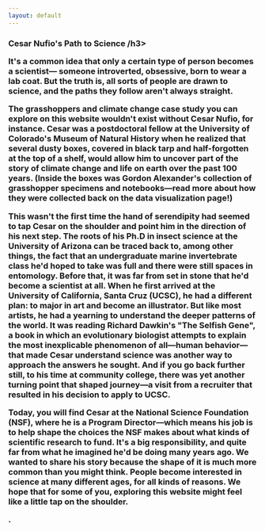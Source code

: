 ```yaml
---
layout: default
---
```


<section>
	<h3 class="major">Cesar Nufio's Path to Science /h3>
	
<p>It's a common idea that only a certain type of person becomes a scientist— someone introverted, obsessive, born to wear a lab coat. But the truth is, all sorts of people are drawn to science, and the paths they follow aren't always straight.</p> 

<p>The grasshoppers and climate change case study you can explore on this website wouldn't exist without Cesar Nufio, for instance. Cesar was a postdoctoral fellow at the University of Colorado's Museum of Natural History when he realized that several dusty boxes, covered in black tarp and half-forgotten at the top of a shelf, would allow him to uncover part of the story of climate change and life on earth over the past 100 years. (Inside the boxes was Gordon Alexander's collection of grasshopper specimens and notebooks—read more about how they were collected back on the data visualization page!)</p> 

<p>This wasn't the first time the hand of serendipity had seemed to tap Cesar on the shoulder and point him in the direction of his next step. The roots of his Ph.D in insect science at the University of Arizona can be traced back to, among other things, the fact that an undergraduate marine invertebrate class he'd hoped to take was full and there were still spaces in entomology. Before that, it was far from set in stone that he'd become a scientist at all. When he first arrived at the University of California, Santa Cruz (UCSC), he had a different plan: to major in art and become an illustrator. But like most artists, he had a yearning to understand the deeper patterns of the world. It was reading Richard Dawkin's "The Selfish Gene", a book in which an evolutionary biologist attempts to explain the most inexplicable phenomenon of all—human behavior—that made Cesar understand science was another way to approach the answers he sought. And if you go back further still, to his time at community college, there was yet another turning point that shaped journey—a visit from a recruiter that resulted in his decision to apply to UCSC.</p>

<p>Today, you will find Cesar at the National Science Foundation (NSF), where he is a Program Director—which means his job is to help shape the choices the NSF makes about what kinds of scientific research to fund. It's a big responsibility, and quite far from what he imagined he'd be doing many years ago. We wanted to share his story because the shape of it is much more common than you might think. People become interested in science at many different ages, for all kinds of reasons. We hope that for some of you, exploring this website might feel like a little tap on the shoulder.<p>.

